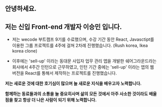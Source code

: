 ## 안녕하세요.

## 저는 신입 Front-end 개발자 이승민 입니다.

- 저는 wecode 부트캠프 9기를 수료했으며, 수강 기간 동안 React, Javasctipt를 이용한 그룹 프로젝트를 4주에 걸쳐 2차례 진행했습니다.
  (Rush korea, Ikea korea clone)

- 이후에는 'sell-up' 이라는 동대문 사입자 업무 관리 앱을 개발한 쉐어그라운드라는 회사에서 4주간 인턴으로 근무하였고, 인턴 기간 중에는 'sell-up' 이라는 앱의 웹 버전을 React를 통해서 제작하는 프로젝트를 진행했습니다.

**저는 새로운 것에 대한 호기심이 많으며 늘 새로운 지식을 배우고자 노력합니다.**

**함께하는 동료들과의 소통을 늘 중요히사며 삶의 모든 것에서 아주 사소한 것이라도 배울 점을 찾고 항상 더 나은 사람이 되기 위해 노력합니다.**
